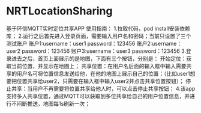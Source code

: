 # NRTLocationSharing
基于环信MQTT实时定位共享APP
使用指南：
1.拉取代码，pod install安装依赖库；
2.运行之后首先进入登录页面，需要输入用户名和密码；当前只设置了三个测试账户
  账户1:username：user1  password：123456
  账户2:username：user2  password：123456
  账户3:username：user3  password：123456
3.登录进去之后，首页上面展示的是地图，下面有三个按钮，分别是：
  开始定位：获取当前位置，并显示在地图上；
  共享位置：在用户名后面的输入框中输入需要共享的用户名可将位置信息发送给他，在他的地图上展示自己的位置；（比如user1想要把位置共享给user2，只需要在输入框中输入user2并点击共享位置按钮）；
  停止共享：当用户不再需要将位置共享给他人时，可以点击停止共享按钮；
4.该app支持多人共享位置，通过MQTT可以获取到多位共享给自己的用户位置信息，并进行不间断推送，地图每1s刷新一次；
